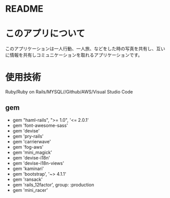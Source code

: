 # README

# このアプリについて
  このアプリケーションは一人行動、一人旅、などをした時の写真を共有し、互いに情報を共有しコミュニケーションを取れるアプリケーションです。
# 使用技術
  Ruby/Ruby on Rails/MYSQL//Github/AWS/Visual Studio Code
 ## gem
 - gem "haml-rails", ">= 1.0", '<= 2.0.1'
 - gem 'font-awesome-sass'
 - gem 'devise'
 - gem 'pry-rails'
 - gem 'carrierwave'
 - gem 'fog-aws'
 - gem 'mini_magick'
 - gem 'devise-i18n'
 - gem 'devise-i18n-views'
 - gem 'kaminari'
 - gem 'bootstrap', '~> 4.1.1'
 - gem 'ransack'
 - gem 'rails_12factor', group: :production
 - gem 'mini_racer'
